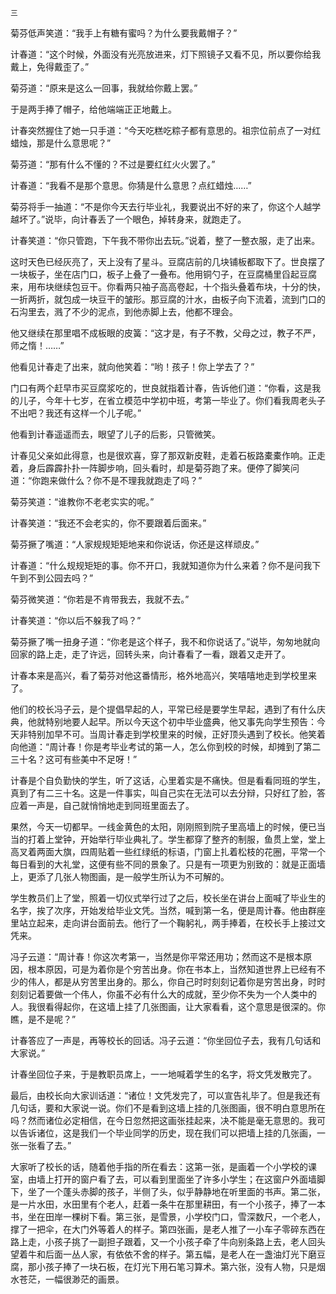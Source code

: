    三 

   菊芬低声笑道：“我手上有糖有蜜吗？为什么要我戴帽子？”

   计春道：“这个时候，外面没有光亮放进来，灯下照镜子又看不见，所以要你给我戴上，免得戴歪了。”

   菊芬道：“原来是这么一回事，我就给你戴上罢。”

   于是两手捧了帽子，给他端端正正地戴上。

   计春突然握住了她一只手道：“今天吃糕吃粽子都有意思的。祖宗位前点了一对红蜡烛，那是什么意思呢？”

   菊芬道：“那有什么不懂的？不过是要红红火火罢了。”

   计春道：“我看不是那个意思。你猜是什么意思？点红蜡烛……”

   菊芬将手一抽道：“不是你今天去行毕业礼，我要说出不好的来了，你这个人越学越坏了。”说毕，向计春丢了一个眼色，掉转身来，就跑走了。

   计春笑道：“你只管跑，下午我不带你出去玩。”说着，整了一整衣服，走了出来。

   这时天色已经灰亮了，天上没有了星斗。豆腐店前的几块铺板都取下了。世良摆了一块板子，坐在店门口，板子上叠了一叠布。他用铜勺子，在豆腐桶里舀起豆腐来，用布块继续包豆干。你看两只袖子高高卷起，十个指头叠着布块，十分的快，一折两折，就包成一块豆干的皱形。那豆腐的汁水，由板子向下流着，流到门口的石沟里去，溅了不少的泥点，到他赤脚上去，他都不理会。

   他又继续在那里唱不成板眼的皮簧：“这才是，有子不教，父母之过，教子不严，师之惰！……”

   他看见计春走了出来，就向他笑着：“哟！孩子！你上学去了？”

   门口有两个赶早市买豆腐浆吃的，世良就指着计春，告诉他们道：“你看，这是我的儿子，今年十七岁，在省立模范中学初中班，考第一毕业了。你们看我周老头子不出吧？我还有这样一个儿子呢。”

   他看到计春遥遥而去，眼望了儿子的后影，只管微笑。

   计春见父亲如此得意，也是很欢喜，穿了那双新皮鞋，走着石板路橐橐作响。正走着，身后霹霹扑扑一阵脚步响，回头看时，却是菊芬跑了来。便停了脚笑问道：“你跑来做什么？你不是不理我就跑走了吗？”

   菊芬笑道：“谁教你不老老实实的呢。”

   计春笑道：“我还不会老实的，你不要跟着后面来。”

   菊芬撅了嘴道：“人家规规矩矩地来和你说话，你还是这样顽皮。”

   计春道：“什么规规矩矩的事。你不开口，我就知道你为什么来着？你不是问我下午到不到公园去吗？”

   菊芬微笑道：“你若是不肯带我去，我就不去。”

   计春笑道：“你以后不躲我了吗？”

   菊芬撅了嘴一扭身子道：“你老是这个样子，我不和你说话了。”说毕，匆匆地就向回家的路上走，走了许远，回转头来，向计春看了一看，跟着又走开了。

   计春本来是高兴，看了菊芬对他这番情形，格外地高兴，笑嘻嘻地走到学校里来了。

   他们的校长冯子云，是个提倡早起的人，平常已经是要学生早起，遇到了有什么庆典，他就特别地要人起早。所以今天这个初中毕业盛典，他又事先向学生预告：今天非特别加早不可。当周计春走到学校里来的时候，正好顶头遇到了校长。他笑着向他道：“周计春！你是考毕业考试的第一人，怎么你到校的时候，却摊到了第二三十名？这可有些美中不足呀！”

   计春是个自负勤快的学生，听了这话，心里着实是不痛快。但是看看同班的学生，真到了有二三十名。这是一件事实，叫自己实在无法可以去分辩，只好红了脸，答应着一声是，自己就悄悄地走到同班里面去了。

   果然，今天一切都早。一线金黄色的太阳，刚刚照到院子里高墙上的时候，便已当当的打着上堂钟，开始举行毕业典礼了。学生都穿了整齐的制服，鱼贯上堂，堂上高叉着两面大旗，四周贴着一些红绿纸的标语，门窗上扎着松枝的花圈，平常一个每日看到的大礼堂，这便有些不同的景象了。只是有一项更为别致的：就是正面墙上，更添了几张人物图画，是一般学生所认为不可解的。

   学生教员们上了堂，照着一切仪式举行过了之后，校长坐在讲台上面喊了毕业生的名字，挨了次序，开始发给毕业文凭。当然，喊到第一名，便是周计春。他由群座里站立起来，走向讲台面前去。他行了一个鞠躬礼，两手捧着，在校长手上接过文凭来。

   冯子云道：“周计春！你这次考第一，当然是你平常还用功；然而这不是根本原因，根本原因，可是为着你是个穷苦出身。你在书本上，当然知道世界上已经有不少的伟人，都是从穷苦里出身的。那么，你自己时时刻刻记着你是穷苦出身，时时刻刻记着要做一个伟人，你虽不必有什么大的成就，至少你不失为一个人类中的人。我很看得起你，在这墙上挂了几张图画，让大家看看，这个意思是很深的。你瞧，是不是呢？”

   计春答应了一声是，再等校长的回话。冯子云道：“你坐回位子去，我有几句话和大家说。”

   计春坐回位子来，于是教职员席上，一一地喊着学生的名字，将文凭发散完了。

   最后，由校长向大家训话道：“诸位！文凭发完了，可以宣告礼毕了。但是我还有几句话，要和大家说一说。你们不是看到这墙上挂的几张图画，很不明白意思所在吗？然而诸位必定相信，在今日忽然把这画张挂起来，决不能是毫无意思的。我可以告诉诸位，这是我们一个毕业同学的历史，现在我们可以把墙上挂的几张画，一张一张看了去。”

   大家听了校长的话，随着他手指的所在看去：这第一张，是画着一个小学校的课室，由墙上打开的窗户看了去，可以看到里面坐了许多小学生；在这窗户外面墙脚下，坐了一个蓬头赤脚的孩子，半侧了头，似乎静静地在听里面的书声。第二张，是一片水田，水田里有个老人，赶着一条牛在那里耕田，有一个小孩子，捧了一本书，坐在田岸一棵树下看。第三张，是雪景，小学校门口，雪深数尺，一个老人，撑了一把伞，在大门外等着人的样子。第四张画，是老人推了一小车子零碎东西在路上走，小孩子挑了一副担子跟着，又一个小孩子牵了牛向别条路上去，老人回头望着牛和后面一丛人家，有依依不舍的样子。第五幅，是老人在一盏油灯光下磨豆腐，那小孩子捧了一块石板，在灯光下用石笔习算术。第六张，没有人物，只是烟水苍茫，一幅很渺茫的画景。

